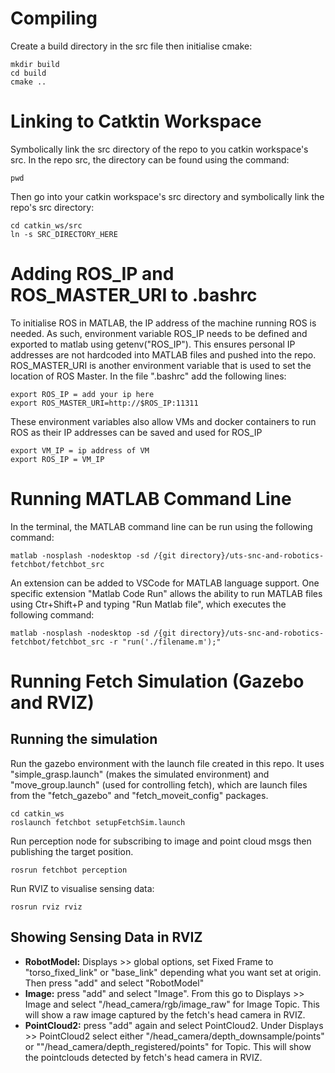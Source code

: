 # Compiling

Create a build directory in the src file then initialise cmake:

```
mkdir build
cd build
cmake ..
```

# Linking to Catktin Workspace

Symbolically link the src directory of the repo to you catkin workspace's src. In the repo src, the directory can be found using the command:

```
pwd
```

Then go into your catkin workspace's src directory and symbolically link the repo's src directory:

```
cd catkin_ws/src
ln -s SRC_DIRECTORY_HERE
```

# Adding ROS_IP and ROS_MASTER_URI to .bashrc
To initialise ROS in MATLAB, the IP address of the machine running ROS is needed. As such, environment variable ROS_IP needs to be defined and exported to matlab using getenv("ROS_IP"). This ensures personal IP addresses are not hardcoded into MATLAB files and pushed into the repo. ROS_MASTER_URI is another environment variable that is used to set the location of ROS Master. In the file ".bashrc" add the following lines:

```
export ROS_IP = add your ip here
export ROS_MASTER_URI=http://$ROS_IP:11311
```
These environment variables also allow VMs and docker containers to run ROS as their IP addresses can be saved and used for ROS_IP

```
export VM_IP = ip address of VM
export ROS_IP = VM_IP
```

# Running MATLAB Command Line
In the terminal, the MATLAB command line can be run using the following command:

```
matlab -nosplash -nodesktop -sd /{git directory}/uts-snc-and-robotics-fetchbot/fetchbot_src
```
An extension can be added to VSCode for MATLAB language support. One specific extension "Matlab Code Run" allows the ability to run MATLAB files using
Ctr+Shift+P and typing "Run Matlab file", which executes the following command:

```
matlab -nosplash -nodesktop -sd /{git directory}/uts-snc-and-robotics-fetchbot/fetchbot_src -r "run('./filename.m');"
```

# Running Fetch Simulation (Gazebo and RVIZ)

## Running the simulation

Run the gazebo environment with the launch file created in this repo. It uses "simple_grasp.launch" (makes the simulated environment) and "move_group.launch" (used for controlling fetch), which are launch files from the "fetch_gazebo" and "fetch_moveit_config" packages.

``` 
cd catkin_ws
roslaunch fetchbot setupFetchSim.launch
```
Run perception node for subscribing to image and point cloud msgs then publishing the target position.

```
rosrun fetchbot perception
```

Run RVIZ to visualise sensing data:

```
rosrun rviz rviz
```

## Showing Sensing Data in RVIZ

- **RobotModel:** Displays >> global options, set Fixed Frame to "torso_fixed_link" or "base_link" depending what you want set at origin. Then press "add" and select "RobotModel"
- **Image:** press "add" and select "Image". From this go to Displays >> Image and select "/head_camera/rgb/image_raw" for Image Topic. This will show a raw image captured by the fetch's head camera in RVIZ.
- **PointCloud2:** press "add" again and select PointCloud2. Under Displays >> PointCloud2 select either "/head_camera/depth_downsample/points" or ""/head_camera/depth_registered/points" for Topic. This will show the pointclouds detected by fetch's head camera in RVIZ.

